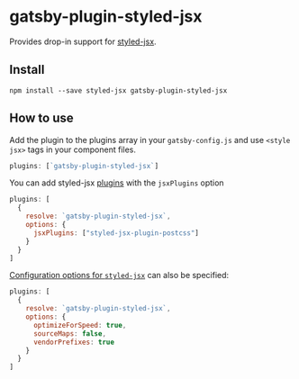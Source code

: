 # gatsby-plugin-styled-jsx

Provides drop-in support for [styled-jsx](https://github.com/zeit/styled-jsx).

## Install

`npm install --save styled-jsx gatsby-plugin-styled-jsx`

## How to use

Add the plugin to the plugins array in your `gatsby-config.js` and use `<style jsx>` tags in your component files.

```javascript
plugins: [`gatsby-plugin-styled-jsx`]
```

You can add styled-jsx [plugins](https://github.com/zeit/styled-jsx#css-preprocessing-via-plugins) with the `jsxPlugins` option

```js
plugins: [
  {
    resolve: `gatsby-plugin-styled-jsx`,
    options: {
      jsxPlugins: ["styled-jsx-plugin-postcss"]
    }
  }
]
```

[Configuration options for `styled-jsx`](https://github.com/zeit/styled-jsx#configuration-options) can also be specified:

```js
plugins: [
  {
    resolve: `gatsby-plugin-styled-jsx`,
    options: {
      optimizeForSpeed: true,
      sourceMaps: false,
      vendorPrefixes: true
    }
  }
]
```

